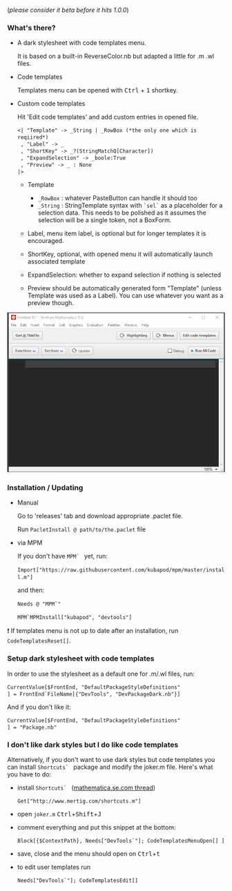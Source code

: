 (*please consider it beta before it hits 1.0.0*)

### What's there?

- A dark stylesheet with code templates menu.

  It is based on a built-in ReverseColor.nb but adapted a little for .m .wl files. 

- Code templates
 
  Templates menu can be opened with <kbd>Ctrl</kbd> + <kbd>1</kbd> shortkey.
  
- Custom code templates

  Hit 'Edit code templates' and add custom entries in opened file.
  
      <| "Template" -> _String | _RowBox (*the only one which is reqiired*)
       , "Label" -> _
       , "ShortKey" -> _?(StringMatchQ[Character])
       , "ExpandSelection" -> _boole:True
       , "Preview" -> _ : None
      |>
      
  - Template
    - `_RowBox` : whatever PasteButton can handle it should too
    - `_String` : StringTemplate syntax with `` `sel` `` as a placeholder for a selection data. This needs to be polished as it assumes the selection will be a single token, not a BoxForm.  
    
  - Label, menu item label, is optional but for longer templates it is encouraged.
  - ShortKey, optional, with opened menu it will automatically launch associated template
  - ExpandSelection: whether to expand selection if nothing is selected
  - Preview should be automatically generated form "Template" (unless Template was used as a Label). You can use whatever you want as a preview though.
  

![Alt text](Dev/CodeTemplates.gif?raw=true "Title")
    

### Installation / Updating

- Manual

  Go to 'releases' tab and download appropriate .paclet file.
   
  Run `PacletInstall @ path/to/the.paclet` file
  
- via MPM
  
  If you don't have ``MPM` `` yet, run:
  
  `Import["https://raw.githubusercontent.com/kubapod/mpm/master/install.m"]`
  
  and then:
  
  ``Needs @ "MPM`"``
   
  ``MPM`MPMInstall["kubapod", "devtools"]``
  
:exclamation: If templates menu is not up to date after an installation, run `CodeTemplatesReset[]`.  
  
### Setup dark stylesheet with code templates
  
In order to use the stylesheet as a default one for .m/.wl files, run:
   
    CurrentValue[$FrontEnd, "DefaultPackageStyleDefinitions"
    ] = FrontEnd`FileName[{"DevTools", "DevPackageDark.nb"}]
      
And if you don't like it:

    CurrentValue[$FrontEnd, "DefaultPackageStyleDefinitions"
    ] = "Package.nb"
    
### I don't like dark styles but I do like code templates
    
Alternatively, if you don't want to use dark styles but code templates you can install ``Shortcuts` `` package and modify the joker.m file. Here's what you have to do:
    
- install ``Shortcuts` `` ([mathematica.se.com thread](https://mathematica.stackexchange.com/q/68864/5478))
    
      Get["http://www.mertig.com/shortcuts.m"]
      
- open `joker.m` <kbd>Ctrl</kbd>+<kbd>Shift</kbd>+<kbd>J</kbd>

- comment everything and put this snippet at the bottom:

      Block[{$ContextPath}, Needs["DevTools`"]; CodeTemplatesMenuOpen[] ]
      
- save, close and the menu should open on <kbd>Ctrl</kbd>+<kbd>t</kbd>

- to edit user templates run

      Needs["DevTools`"]; CodeTemplatesEdit[]


 
 
